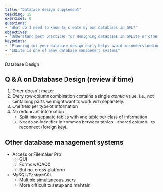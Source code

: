 ```yaml
---
title: "Database design supplement"
teaching: 15
exercises: 0
questions:
- "What do I need to know to create my own databases in SQL?"
objectives:
- "Understand best practices for designing databases in SQLite or other SQL programs"
keypoints:
- "Planning out your database design early helps avoid misunderstanding your data or not being able to ask the questions you want of the data"
- "SQLite is one of many database management systems"
---
```


Database Design

## Q & A on Database Design (review if time)

1. Order doesn't matter
2. Every row-column combination contains a single _atomic_ value, i.e., not
   containing parts we might want to work with separately.
3. One field per type of information
4. No redundant information
     * Split into separate tables with one table per class of information
	 * Needs an identifier in common between tables – shared column - to
       reconnect (foreign key).


## Other database management systems

* Access or Filemaker Pro
    * GUI
    * Forms w/QAQC
	* But not cross-platform
* MySQL/PostgreSQL
    * Multiple simultaneous users
	* More difficult to setup and maintain
